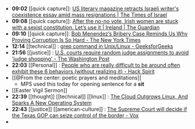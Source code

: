 - **09:02** [[quick capture]]:  [US literary magazine retracts Israeli writer's coexistence essay amid mass resignations | The Times of Israel](https://www.timesofisrael.com/us-literary-magazine-retracts-israeli-writers-coexistence-essay-amid-mass-resignations/)
- **09:08** [[quick capture]]:  [After the no-no vote, Irish women are stuck with a sexist constitution. Let’s use it | Ireland | The Guardian](https://www.theguardian.com/world/commentisfree/2024/mar/12/no-no-referendum-ireland-constitution-women)
- **09:10** [[quick capture]]:  [Bob Menendez’s Bribery Case Reminds Us Why Proving Corruption Is So Hard - The New York Times](https://www.nytimes.com/2024/03/12/briefing/bob-menendez-bribery-case.html)
- **12:14** [[technical]] :  [grep command in Unix/Linux - GeeksforGeeks](https://www.geeksforgeeks.org/grep-command-in-unixlinux/)
- **21:56** [[justice]] : [U.S. courts require random judge assignments to avoid ‘judge shopping’ - The Washington Post](https://www.washingtonpost.com/politics/2024/03/12/judge-shopping-random-federal-courts/ "U.S. courts require random judge assignments to avoid ‘judge shopping’ - The Washington Post")
- **22:03** [[Personal]] : [People who are really difficult to be around often exhibit these 6 behaviors (without realizing it) - Hack Spirit](https://hackspirit.com/people-who-are-difficult-to-be-around-often-exhibit-these-behaviors-without-realizing-it/ "People who are really difficult to be around often exhibit these 6 behaviors (without realizing it) - Hack Spirit")
- [[@From the center: poetic prayers and meditations]]
	- MPS used this today for opening sentence for a **sit**
- [[Easter Vigil Sermon]]
- **22:39** [[thought]] [[technical]] [[linux]] : [The Cloud Outgrows Linux, And Sparks A New Operating System](https://www.nextplatform.com/2024/03/12/the-cloud-outgrows-linux-and-sparks-a-new-operating-system/ "The Cloud Outgrows Linux, And Sparks A New Operating System")
- **22:43** [[justice]] [[american-culture]] : [The Supreme Court will decide if the Texas GOP can seize control of the border - Vox](https://www.vox.com/scotus/2024/3/12/24097438/supreme-court-texas-deportation-sb4-unconstitutional-border-migrants "The Supreme Court will decide if the Texas GOP can seize control of the border - Vox")
-